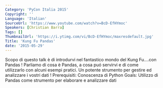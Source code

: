 ```yaml
---
Category: 'PyCon Italia 2015'
Copyright: ''
Language: 'Italian'
SourceUrl: 'https://www.youtube.com/watch?v=BcD-EfHYmoc'
Speakers: [Christian Barra]
Tags: []
ThumbnailUrl: 'https://i.ytimg.com/vi/BcD-EfHYmoc/maxresdefault.jpg'
Title: 'Kung Fu Pandas'
date: '2015-05-29'
---
```

Scopo di questo talk è di introdurvi nel fantastico mondo del Kung Fu….con Pandas !
Parliamo di cosa è Pandas, a cosa puó servirvi e di come utilizzarlo con alcuni esempi pratici.
Un potente strumento per gestire ed analizzare i vostri dati !
Prerequisiti: Conoscenza di Python
Goals: Utilizzo di Pandas come strumento per elaborare e analizzare dati 
